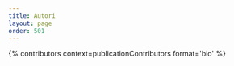 ```yaml
---
title: Autori
layout: page
order: 501
---
```


{% contributors context=publicationContributors format='bio' %}

